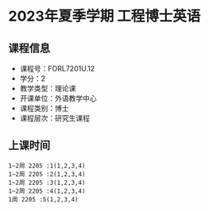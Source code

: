 # 2023年夏季学期 工程博士英语 






## 课程信息

- 课程号：FORL7201U.12
- 学分：2
- 教学类型：理论课
- 开课单位：外语教学中心
- 课程类别：博士
- 课程层次：研究生课程

## 上课时间

```
1~2周 2205 :1(1,2,3,4)
1~2周 2205 :2(1,2,3,4)
1~2周 2205 :3(1,2,3,4)
1~2周 2205 :4(1,2,3,4)
1周 2205 :5(1,2,3,4)
```

